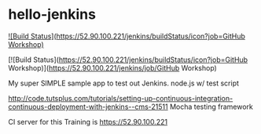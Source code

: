 # hello-jenkins
[![Build Status](https://52.90.100.221/jenkins/buildStatus/icon?job=GitHub Workshop)](https://52.90.100.221/jenkins/job/GitHub%20Workshop/)

[![Build Status](https://52.90.100.221/jenkins/buildStatus/icon?job=GitHub Workshop)](https://52.90.100.221/jenkins/job/GitHub Workshop)

My super SIMPLE sample app to test out Jenkins. node.js w/ test script

http://code.tutsplus.com/tutorials/setting-up-continuous-integration-continuous-deployment-with-jenkins--cms-21511
Mocha testing framework


CI server for this Training is https://52.90.100.221
